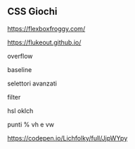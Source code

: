 ## CSS Giochi

https://flexboxfroggy.com/

https://flukeout.github.io/

overflow

baseline

selettori avanzati

filter

hsl
oklch

punti % 
vh e vw

https://codepen.io/Lichfolky/full/JjpWYpy